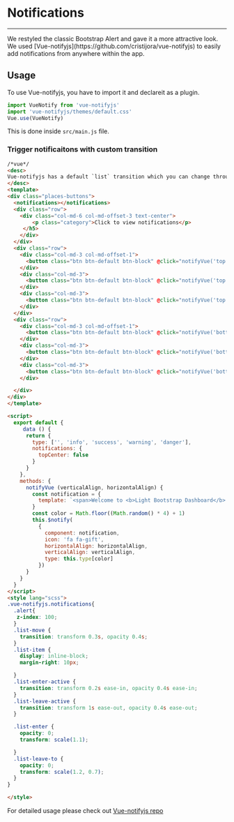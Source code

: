 # Notifications

<hr>
We restyled the classic Bootstrap Alert and gave it a more attractive look.
We used [Vue-notifyjs](https://github.com/cristijora/vue-notifyjs) to easily add notifications from anywhere within the app.

## Usage
To use Vue-notifyjs, you have to import it and declareit as a plugin.
```js
import VueNotify from 'vue-notifyjs'
import 'vue-notifyjs/themes/default.css'
Vue.use(VueNotify)
```
This is done inside `src/main.js` file.

### Trigger notificaitons with custom transition
```html
/*vue*/
<desc>
Vue-notifyjs has a default `list` transition which you can change through css in order to achieve your desired notification transition
</desc>
<template>
<div class="places-buttons">
  <notifications></notifications>
  <div class="row">
    <div class="col-md-6 col-md-offset-3 text-center">
        <p class="category">Click to view notifications</p>
     </h5>
    </div>
  </div>
  <div class="row">
    <div class="col-md-3 col-md-offset-1">
      <button class="btn btn-default btn-block" @click="notifyVue('top', 'left')">Top Left</button>
    </div>
    <div class="col-md-3">
      <button class="btn btn-default btn-block" @click="notifyVue('top', 'center')">Top Center</button>
    </div>
    <div class="col-md-3">
      <button class="btn btn-default btn-block" @click="notifyVue('top', 'right')">Top Right</button>
    </div>
  </div>
  <div class="row">
    <div class="col-md-3 col-md-offset-1">
      <button class="btn btn-default btn-block" @click="notifyVue('bottom', 'left')">Bottom Left</button>
    </div>
    <div class="col-md-3">
      <button class="btn btn-default btn-block" @click="notifyVue('bottom', 'center')">Bottom Center</button>
    </div>
    <div class="col-md-3">
      <button class="btn btn-default btn-block" @click="notifyVue('bottom', 'right')">Bottom Right</button>
    </div>

  </div>
</div>
</template>

<script>
  export default {
     data () {
      return {
        type: ['', 'info', 'success', 'warning', 'danger'],
        notifications: {
          topCenter: false
        }
      }
    },
    methods: {
      notifyVue (verticalAlign, horizontalAlign) {
        const notification = {
          template: `<span>Welcome to <b>Light Bootstrap Dashboard</b> - a beautiful freebie for every web developer.</span>`
        }
        const color = Math.floor((Math.random() * 4) + 1)
        this.$notify(
          {
            component: notification,
            icon: 'fa fa-gift',
            horizontalAlign: horizontalAlign,
            verticalAlign: verticalAlign,
            type: this.type[color]
          })
      }
    }
  }
</script>
<style lang="scss">
.vue-notifyjs.notifications{
  .alert{
   z-index: 100;
  }
  .list-move {
    transition: transform 0.3s, opacity 0.4s;
  }
  .list-item {
    display: inline-block;
    margin-right: 10px;

  }
  .list-enter-active {
    transition: transform 0.2s ease-in, opacity 0.4s ease-in;
  }
  .list-leave-active {
    transition: transform 1s ease-out, opacity 0.4s ease-out;
  }

  .list-enter {
    opacity: 0;
    transform: scale(1.1);

  }
  .list-leave-to {
    opacity: 0;
    transform: scale(1.2, 0.7);
  }
}

</style>
```

For detailed usage please check out [Vue-notifyjs repo](https://github.com/cristijora/vue-notifyjs)
